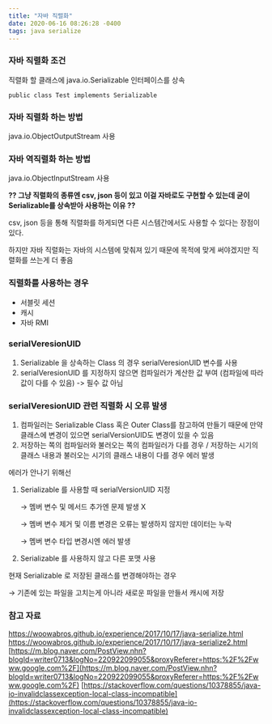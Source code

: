 ```yaml
---
title: "자바 직렬화"
date: 2020-06-16 08:26:28 -0400
tags: java serialize
---
```


### 자바 직렬화 조건
직렬화 할 클래스에 java.io.Serializable 인터페이스를 상속
```
public class Test implements Serializable
```

### 자바 직렬화 하는 방법

java.io.ObjectOutputStream 사용

### 자바 역직렬화 하는 방법

java.io.ObjectInputStream 사용

**?? 그냥 직렬화의 종류엔 csv, json 등이 있고 이걸 자바로도 구현할 수 있는데 굳이 Serializable를 상속받아 사용하는 이유 ??**

csv, json 등을 통해 직렬화를 하게되면 다른 시스템간에서도 사용할 수 있다는 장점이 있다.

하지만 자바 직렬화는 자바의 시스템에 맞춰져 있기 때문에 목적에 맞게 써야겠지만 직렬화를 쓰는게 더 좋음

### 직렬화를 사용하는 경우
- 서블릿 세션
- 캐시
- 자바 RMI

### serialVeresionUID
1. Serializable 을 상속하는 Class 의 경우 serialVeresionUID 변수를 사용
2. serialVeresionUID 를 지정하지 않으면 컴파일러가 계산한 값 부여 (컴파일에 따라 값이 다를 수 있음) -> 필수 값 아님

### serialVeresionUID 관련 직렬화 시 오류 발생
1. 컴파일러는 Serializable Class 혹은 Outer Class를 참고하여 만들기 때문에 만약 클래스에 변경이 있으면 serialVersionUID도 변경이 있을 수 있음
2. 저장하는 쪽의 컴파일러와 불러오는 쪽의 컴파일러가 다를 경우 / 저장하는 시기의 클래스 내용과 불러오는 시기의 클래스 내용이 다를 경우 에러 발생

에러가 안나기 위해선

1. Serializable 를 사용할 때 serialVersionUID 지정

    → 멤버 변수 및 메서드 추가엔 문제 발생 X

    → 멤버 변수 제거 및 이름 변경은 오류는 발생하지 않지만 데이터는 누락

    → 멤버 변수 타입 변경시엔 에러 발생

2. Serializable 를 사용하지 않고 다른 포맷 사용

현재 Serializable 로 저장된 클래스를 변경해야하는 경우

→ 기존에 있는 파일을 고치는게 아니라 새로운 파일을 만들서 캐시에 저장

### 참고 자료
https://woowabros.github.io/experience/2017/10/17/java-serialize.html
https://woowabros.github.io/experience/2017/10/17/java-serialize2.html
[https://m.blog.naver.com/PostView.nhn?blogId=writer0713&logNo=220922099055&proxyReferer=https:%2F%2Fwww.google.com%2F](https://m.blog.naver.com/PostView.nhn?blogId=writer0713&logNo=220922099055&proxyReferer=https:%2F%2Fwww.google.com%2F)
[https://stackoverflow.com/questions/10378855/java-io-invalidclassexception-local-class-incompatible](https://stackoverflow.com/questions/10378855/java-io-invalidclassexception-local-class-incompatible)
